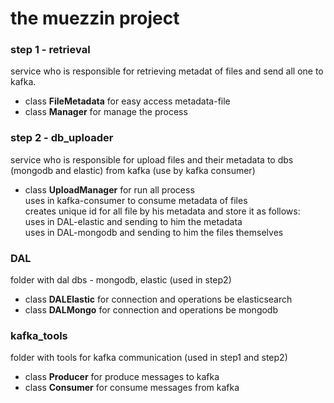# the muezzin project

### step 1 - retrieval

service who is responsible for retrieving metadat of files
and send all one to kafka.  

- class **FileMetadata**  for easy access metadata-file  
- class **Manager** for manage the process  


### step 2 - db_uploader  

service who is responsible for upload files and their metadata to dbs (mongodb and elastic)
from kafka (use by kafka consumer)  

- class **UploadManager** for run all process   
uses in kafka-consumer to consume metadata of files  
creates unique id for all file by his metadata and  store it as follows:  
uses in DAL-elastic and sending to him the metadata  
uses in DAL-mongodb and sending to him the files themselves


### DAL  

folder with dal dbs - mongodb, elastic  (used in step2)  

- class **DALElastic** for connection and operations be elasticsearch  
- class **DALMongo** for connection and operations be mongodb   


### kafka_tools  

folder with tools for kafka communication  (used in step1 and step2)   

- class **Producer** for produce messages to kafka
- class **Consumer** for consume messages from kafka  


